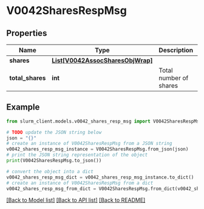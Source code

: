 # V0042SharesRespMsg


## Properties

Name | Type | Description | Notes
------------ | ------------- | ------------- | -------------
**shares** | [**List[V0042AssocSharesObjWrap]**](V0042AssocSharesObjWrap.md) |  | [optional] 
**total_shares** | **int** | Total number of shares | [optional] 

## Example

```python
from slurm_client.models.v0042_shares_resp_msg import V0042SharesRespMsg

# TODO update the JSON string below
json = "{}"
# create an instance of V0042SharesRespMsg from a JSON string
v0042_shares_resp_msg_instance = V0042SharesRespMsg.from_json(json)
# print the JSON string representation of the object
print(V0042SharesRespMsg.to_json())

# convert the object into a dict
v0042_shares_resp_msg_dict = v0042_shares_resp_msg_instance.to_dict()
# create an instance of V0042SharesRespMsg from a dict
v0042_shares_resp_msg_from_dict = V0042SharesRespMsg.from_dict(v0042_shares_resp_msg_dict)
```
[[Back to Model list]](../README.md#documentation-for-models) [[Back to API list]](../README.md#documentation-for-api-endpoints) [[Back to README]](../README.md)


